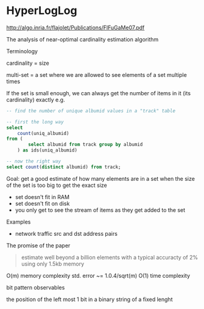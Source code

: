 # HyperLogLog

http://algo.inria.fr/flajolet/Publications/FlFuGaMe07.pdf

The analysis of near-optimal cardinality estimation algorithm


Terminology

cardinality = size

multi-set = a set where we are allowed to see elements of a set multiple times


If the set is small enough, we can always get the number of items in it (its cardinality) exactly e.g.

```sql
-- find the number of unique albumid values in a "track" table

-- first the long way
select
    count(uniq_albumid)
from (
        select albumid from track group by albumid
    ) as ids(uniq_albumid)

-- now the right way
select count(distinct albumid) from track;
```

Goal: get a good estimate of how many elements are in a set when the size of the set is too big to get the exact size

* set doesn't fit in RAM
* set doesn't fit on disk
* you only get to see the stream of items as they get added to the set

Examples

* network traffic src and dst address pairs


The promise of the paper

> estimate well beyond a billion elements with a typical accuracty of 2% using only 1.5kb memory

O(m) memory complexity
std. error ~= 1.0.4/sqrt(m)
O(1) time complexity

bit pattern observables

the position of the left most 1 bit in a binary string of a fixed lenght